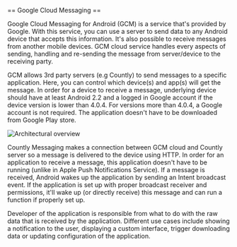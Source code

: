 == Google Cloud Messaging == 

Google Cloud Messaging for Android (GCM) is a service that's provided by Google. With this service, you can use a server to send data to any Android device that accepts this information. It's also possible to receive messages from another mobile devices. GCM cloud service handles every aspects of sending, handling and re-sending the message from server/device to the receiving party. 

GCM allows 3rd party servers (e.g Countly) to send messages to a specific application. Here, you can control which device(s) and app(s) will get the message. In order for a device to receive a message, underlying device should have at least Android 2.2 and a logged in Google account if the device version is lower than 4.0.4. For versions more than 4.0.4, a Google account is not required. The application doesn't have to be downloaded from Google Play store. 

![Architectural overview](http://developer.android.com/images/gcm/GCM-arch.png)


Countly Messaging makes a connection between GCM cloud and Countly server so a message is delivered to the device using HTTP. In order for an application to receive a message, this application doesn't have to be running (unlike in Apple Push Notifications Service). If a message is received, Android wakes up the application by sending an Intent broadcast event. If the application is set up with proper broadcast receiver and permissions, it'll wake up (or directly receive) this message and can run a function if properly set up. 

Developer of the application is responsible from what to do with the raw data that is received by the application. Different use cases include showing a notification to the user, displaying a custom interface, trigger downloading data or updating configuration of the application. 
